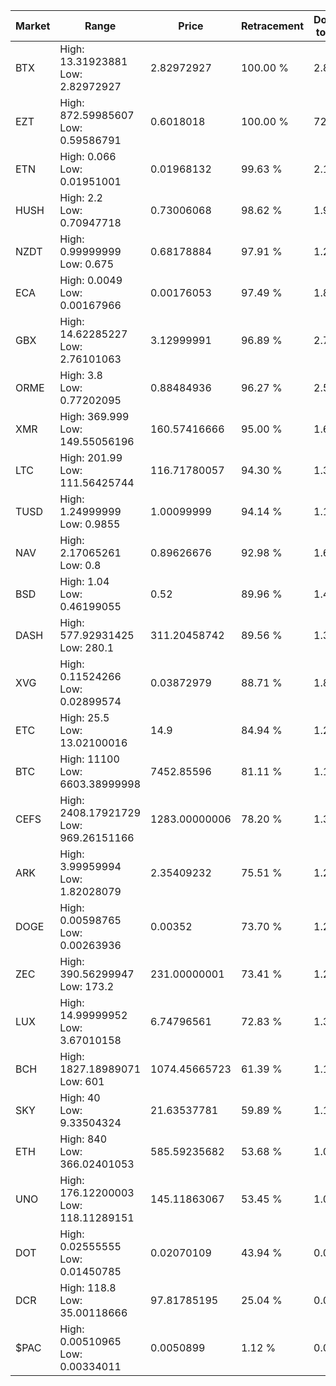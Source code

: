 | Market | Range | Price| Retracement | Doubles to 50% |
| --- | --- | --- | --- | --- |
| BTX | High: 13.31923881<br />Low: 2.82972927 | 2.82972927 | 100.00 % | 2.85 |
| EZT | High: 872.59985607<br />Low: 0.59586791 | 0.6018018 | 100.00 % | 725.48 |
| ETN | High: 0.066<br />Low: 0.01951001 | 0.01968132 | 99.63 % | 2.17 |
| HUSH | High: 2.2<br />Low: 0.70947718 | 0.73006068 | 98.62 % | 1.99 |
| NZDT | High: 0.99999999<br />Low: 0.675 | 0.68178884 | 97.91 % | 1.23 |
| ECA | High: 0.0049<br />Low: 0.00167966 | 0.00176053 | 97.49 % | 1.87 |
| GBX | High: 14.62285227<br />Low: 2.76101063 | 3.12999991 | 96.89 % | 2.78 |
| ORME | High: 3.8<br />Low: 0.77202095 | 0.88484936 | 96.27 % | 2.58 |
| XMR | High: 369.999<br />Low: 149.55056196 | 160.57416666 | 95.00 % | 1.62 |
| LTC | High: 201.99<br />Low: 111.56425744 | 116.71780057 | 94.30 % | 1.34 |
| TUSD | High: 1.24999999<br />Low: 0.9855 | 1.00099999 | 94.14 % | 1.12 |
| NAV | High: 2.17065261<br />Low: 0.8 | 0.89626676 | 92.98 % | 1.66 |
| BSD | High: 1.04<br />Low: 0.46199055 | 0.52 | 89.96 % | 1.44 |
| DASH | High: 577.92931425<br />Low: 280.1 | 311.20458742 | 89.56 % | 1.38 |
| XVG | High: 0.11524266<br />Low: 0.02899574 | 0.03872979 | 88.71 % | 1.86 |
| ETC | High: 25.5<br />Low: 13.02100016 | 14.9 | 84.94 % | 1.29 |
| BTC | High: 11100<br />Low: 6603.38999998 | 7452.85596 | 81.11 % | 1.19 |
| CEFS | High: 2408.17921729<br />Low: 969.26151166 | 1283.00000006 | 78.20 % | 1.32 |
| ARK | High: 3.99959994<br />Low: 1.82028079 | 2.35409232 | 75.51 % | 1.24 |
| DOGE | High: 0.00598765<br />Low: 0.00263936 | 0.00352 | 73.70 % | 1.23 |
| ZEC | High: 390.56299947<br />Low: 173.2 | 231.00000001 | 73.41 % | 1.22 |
| LUX | High: 14.99999952<br />Low: 3.67010158 | 6.74796561 | 72.83 % | 1.38 |
| BCH | High: 1827.18989071<br />Low: 601 | 1074.45665723 | 61.39 % | 1.13 |
| SKY | High: 40<br />Low: 9.33504324 | 21.63537781 | 59.89 % | 1.14 |
| ETH | High: 840<br />Low: 366.02401053 | 585.59235682 | 53.68 % | 1.03 |
| UNO | High: 176.12200003<br />Low: 118.11289151 | 145.11863067 | 53.45 % | 1.01 |
| DOT | High: 0.02555555<br />Low: 0.01450785 | 0.02070109 | 43.94 % | 0.00 |
| DCR | High: 118.8<br />Low: 35.00118666 | 97.81785195 | 25.04 % | 0.00 |
| $PAC | High: 0.00510965<br />Low: 0.00334011 | 0.0050899 | 1.12 % | 0.00 |
